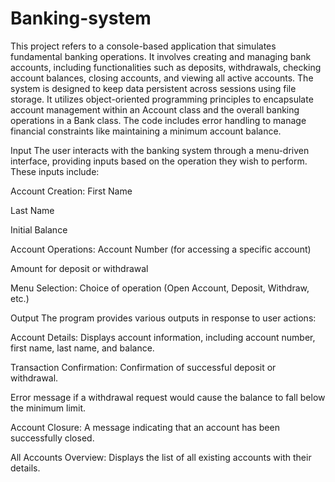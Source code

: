 # Banking-system
 This project refers to a console-based application that simulates fundamental banking operations. It involves creating and managing bank accounts, including functionalities such as deposits, withdrawals, checking account balances, closing accounts, and viewing all active accounts.
 The system is designed to keep data persistent across sessions using file storage. It utilizes object-oriented programming principles to encapsulate account management within an Account class and the overall banking operations in a Bank class.
 The code includes error handling to manage financial constraints like maintaining a minimum account balance.
 
Input
The user interacts with the banking system through a menu-driven interface, providing inputs based on the operation they wish to perform. These inputs include: 

Account Creation:
First Name 

Last Name

Initial Balance

Account Operations:
Account Number (for accessing a specific account)

Amount for deposit or withdrawal

Menu Selection:
Choice of operation (Open Account, Deposit, Withdraw, etc.)

Output
The program provides various outputs in response to user actions:

Account Details: Displays account information, including account number, first name, last name, and balance.

Transaction Confirmation:
Confirmation of successful deposit or withdrawal.

Error message if a withdrawal request would cause the balance to fall below the minimum limit.

Account Closure: A message indicating that an account has been successfully closed.

All Accounts Overview: Displays the list of all existing accounts with their details.
